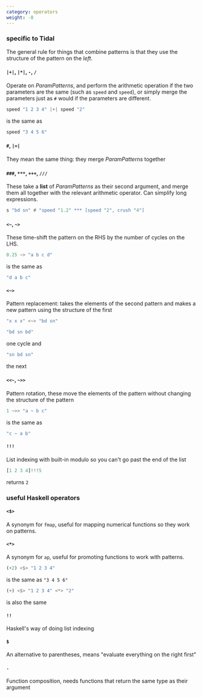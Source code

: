 ```yaml
---
category: operators
weight: -8
---
```


### specific to Tidal

The general rule for things that combine patterns is that they use the structure of the pattern on the *left*.

#### `|+|`, `|*|`, `-`, `/` 
Operate on *ParamPatterns*, and perform the arithmetic operation if the two parameters are the same (such as `speed` and `speed`), or simply merge the parameters just as `#` would if the parameters are different.
~~~~ haskell
speed "1 2 3 4" |+| speed "2" 
~~~~
is the same as
~~~~ haskell
speed "3 4 5 6"
~~~~  

#### `#`, `|=|`
They mean the same thing: they merge *ParamPatterns* together

#### `###`, `***`, `+++`, `///`
These take a **list** of *ParamPatterns* as their second argument, and merge them all together with the relevant arithmetic operator.  Can simplify long expressions.
~~~~ haskell
s "bd sn" # "speed "1.2" *** [speed "2", crush "4"]
~~~~

#### `<~`, `~>`
These time-shift the pattern on the RHS by the number of cycles on the LHS.
~~~~ haskell
0.25 ~> "a b c d"
~~~~
is the same as
~~~~ haskell
"d a b c"
~~~~

#### `<~>`
Pattern replacement: takes the elements of the second pattern and makes a new pattern using the structure of the first
~~~~ haskell
"x x x" <~> "bd sn"
~~~~
~~~~ haskell
"bd sn bd"
~~~~
one cycle and
~~~~ haskell
"sn bd sn"
~~~~
the next

#### `<<~`, `~>>`
Pattern rotation, these move the elements of the pattern without changing the structure of the pattern
~~~~ haskell
1 ~>> "a ~ b c"
~~~~
is the same as
~~~~ haskell
"c ~ a b"
~~~~

#### `!!!`
List indexing with built-in modulo so you can't go past the end of the list
~~~~ haskell
[1 2 3 4]!!!5
~~~~
returns `2`

### useful Haskell operators

#### `<$>`
A synonym for `fmap`, useful for mapping numerical functions so they work on patterns.

#### `<*>`
A synonym for `ap`, useful for promoting functions to work with patterns.
~~~~ haskell
(+2) <$> "1 2 3 4"
~~~~
is the same as `"3 4 5 6"`
~~~~ haskell
(+) <$> "1 2 3 4" <*> "2"
~~~~
is also the same

#### `!!`
Haskell's way of doing list indexing

#### `$`
An alternative to parentheses, means "evaluate everything on the right first"

#### `.`
Function composition, needs functions that return the same type as their argument
